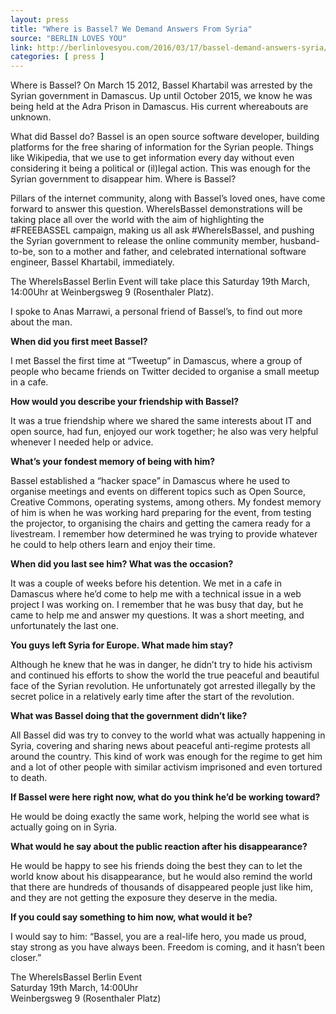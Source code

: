 ```yaml
---
layout: press
title: "Where is Bassel? We Demand Answers From Syria"
source: "BERLIN LOVES YOU"
link: http://berlinlovesyou.com/2016/03/17/bassel-demand-answers-syria/
categories: [ press ]
---
```


Where is Bassel? On March 15 2012, Bassel Khartabil was arrested by the Syrian government in Damascus. Up until October 2015, we know he was being held at the Adra Prison in Damascus. His current whereabouts are unknown.

What did Bassel do? Bassel is an open source software developer, building platforms for the free sharing of information for the Syrian people. Things like Wikipedia, that we use to get information every day without even considering it being a political or (il)legal action. This was enough for the Syrian government to disappear him. Where is Bassel?

Pillars of the internet community, along with Bassel’s loved ones, have come forward to answer this question. WhereIsBassel demonstrations will be taking place all over the world with the aim of highlighting the #FREEBASSEL campaign, making us all ask #WhereIsBassel, and pushing the Syrian government to release the online community member, husband-to-be, son to a mother and father, and celebrated international software engineer, Bassel Khartabil, immediately.

The WhereIsBassel Berlin Event will take place this Saturday 19th March, 14:00Uhr at Weinbergsweg 9 (Rosenthaler Platz).

I spoke to Anas Marrawi, a personal friend of Bassel’s, to find out more about the man.

**When did you first meet Bassel?**

I met Bassel the first time at “Tweetup” in Damascus, where a group of people who became friends on Twitter decided to organise a small meetup in a cafe.

**How would you describe your friendship with Bassel?**

It was a true friendship where we shared the same interests about IT and open source, had fun, enjoyed our work together; he also was very helpful whenever I needed help or advice.

**What’s your fondest memory of being with him?**

Bassel established a “hacker space” in Damascus where he used to organise meetings and events on different topics such as Open Source, Creative Commons, operating systems, among others. My fondest memory of him is when he was working hard preparing for the event, from testing the projector, to organising the chairs and getting the camera ready for a livestream. I remember how determined he was trying to provide whatever he could to help others learn and enjoy their time.

**When did you last see him? What was the occasion?**

It was a couple of weeks before his detention. We met in a cafe in Damascus where he’d come to help me with a technical issue in a web project I was working on. I remember that he was busy that day, but he came to help me and answer my questions. It was a short meeting, and unfortunately the last one.

**You guys left Syria for Europe. What made him stay?**

Although he knew that he was in danger, he didn’t try to hide his activism and continued his efforts to show the world the true peaceful and beautiful face of the Syrian revolution. He unfortunately got arrested illegally by the secret police in a relatively early time after the start of the revolution.

**What was Bassel doing that the government didn’t like?**

All Bassel did was try to convey to the world what was actually happening in Syria, covering and sharing news about peaceful anti-regime protests all around the country. This kind of work was enough for the regime to get him and a lot of other people with similar activism imprisoned and even tortured to death.

**If Bassel were here right now, what do you think he’d be working toward?**

He would be doing exactly the same work, helping the world see what is actually going on in Syria.

**What would he say about the public reaction after his disappearance?**

He would be happy to see his friends doing the best they can to let the world know about his disappearance, but he would also remind the world that there are hundreds of thousands of disappeared people just like him, and they are not getting the exposure they deserve in the media.

**If you could say something to him now, what would it be?**

I would say to him: “Bassel, you are a real-life hero, you made us proud, stay strong as you have always been. Freedom is coming, and it hasn’t been closer.”

The WhereIsBassel Berlin Event<br/>
Saturday 19th March, 14:00Uhr<br/>
Weinbergsweg 9 (Rosenthaler Platz)
